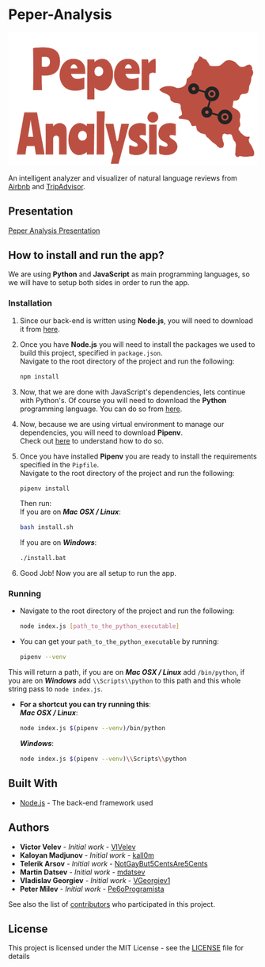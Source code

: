 # Peper-Analysis

![Peper-Analysis_logo](./public/img/logo10.png)

An intelligent analyzer and visualizer of natural language reviews from [Airbnb](https://www.airbnb.com) and [TripAdvisor](https://www.tripadvisor.com).

## Presentation
[Peper Analysis Presentation](https://docs.google.com/presentation/d/1dvEUIuPQJVl0JsTxq8J0cyMQ8FdRuxIMNkTS3wpEbbQ/edit?usp=sharing)

## How to install and run the app?

We are using **Python** and **JavaScript** as main programming languages, so we will have to setup both sides in order
to run the app.

### Installation

1) Since our back-end is written using **Node.js**, you will need to download it from [here](https://nodejs.org/en/).

2) Once you have **Node.js** you will need to install the packages we used to build this project, specified in `package.json`.
<br>Navigate to the root directory of the project and run the following:
    ```bash
    npm install
    ```

3) Now, that we are done with JavaScript's dependencies, lets continue with Python's.
Of course you will need to download the **Python** programming language. You can do so from [here](https://www.python.org/).

4) Now, because we are using virtual environment to manage our dependencies, you will need to download **Pipenv**.
<br> Check out [here](https://pipenv.readthedocs.io/en/latest/install/#installing-pipenv) to understand how to do so.

5) Once you have installed **Pipenv** you are ready to install the requirements specified in the `Pipfile`.
<br>Navigate to the root directory of the project and run the following:
    ```bash
    pipenv install
    ```
    Then run:<br>
    If you are on ***Mac OSX / Linux***:
    ```bash
    bash install.sh
    ```
    If you are on ***Windows***:
    ```bash
    ./install.bat
    ```

6) Good Job! Now you are all setup to run the app.

### Running

* Navigate to the root directory of the project and run the following:
    ```bash
    node index.js [path_to_the_python_executable]
    ```

* You can get your `path_to_the_python_executable` by running:
    ```bash
    pipenv --venv
    ```
This will return a path, if you are on ***Mac OSX / Linux*** add `/bin/python`, if you are on ***Windows*** add `\\Scripts\\python` to this path and this whole string pass to `node index.js`.

* **For a shortcut you can try running this**:
    <br>***Mac OSX / Linux***:
    ```bash
    node index.js $(pipenv --venv)/bin/python
    ```

    ***Windows***:
    ```bash
    node index.js $(pipenv --venv)\\Scripts\\python
    ```

## Built With

* [Node.js](https://nodejs.org/en/) - The back-end framework used

## Authors

* **Victor Velev** - *Initial work* - [VIVelev](https://github.com/VIVelev)
* **Kaloyan Madjunov** - *Initial work* - [kall0m](https://github.com/kall0m)
* **Telerik Arsov** - *Initial work* - [NotGayBut5CentsAre5Cents](https://github.com/NotGayBut5CentsAre5Cents)
* **Martin Datsev** - *Initial work* - [mdatsev](https://github.com/mdatsev)
* **Vladislav Georgiev** - *Initial work* - [VGeorgiev1](https://github.com/VGeorgiev1)
* **Peter Milev** - *Initial work* - [Pe6oProgramista](https://github.com/Pe6oProgramista)


See also the list of [contributors](https://github.com/your/project/contributors) who participated in this project.

## License

This project is licensed under the MIT License - see the [LICENSE](LICENSE) file for details
